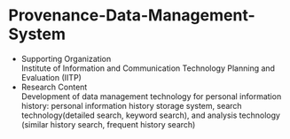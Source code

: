 # Provenance-Data-Management-System
- Supporting Organization <br>
Institute of Information and Communication Technology Planning and Evaluation (IITP)
- Research Content  
Development of data management technology for personal information history: 
personal information history storage system, search technology(detailed search, keyword search), and analysis technology (similar history search, frequent history search)
